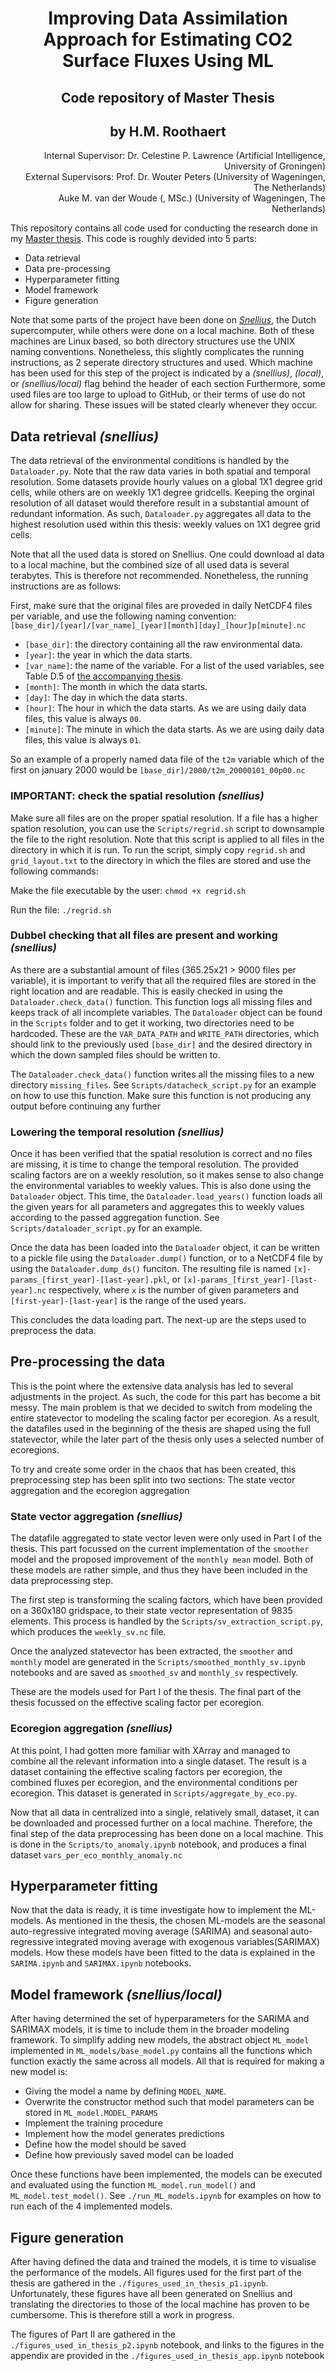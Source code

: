 # <center> Improving Data Assimilation Approach for Estimating CO2 Surface Fluxes Using ML </center>
## <center> Code repository of Master Thesis </center>
## <center> by H.M. Roothaert </center>

<div style="text-align: right"> Internal Supervisor: Dr. Celestine P. Lawrence (Artificial Intelligence, University of Groningen) <br>
External Supervisors: Prof. Dr. Wouter Peters (University of Wageningen, The Netherlands) <br>
Auke M. van der Woude (, MSc.) (University of Wageningen, The Netherlands) </div>

This repository contains all code used for conducting the research done in my [Master thesis](https://fse.studenttheses.ub.rug.nl/id/eprint/28972). This code is roughly devided into 5 parts:
- Data retrieval
- Data pre-processing
- Hyperparameter fitting
- Model framework
- Figure generation

Note that some parts of the project have been done on [<i>Snellius</i>](https://www.surf.nl/en/dutch-national-supercomputer-snellius), the Dutch supercomputer, while others were done on a local machine. 
Both of these machines are Linux based, so both directory structures use the UNIX naming conventions. Nonetheless, this slightly complicates the running instructions, as 2 seperate directory structures and used. 
Which machine has been used for this step of the project is indicated by a _(snellius)_,  _(local)_, or _(snellius/local)_ flag behind the header of each section 
Furthermore, some used files are too large to upload to GitHub, or their terms of use do not allow for sharing. 
These issues will be stated clearly whenever they occur.

## Data retrieval _(snellius)_

The data retrieval of the environmental conditions is handled by the `Dataloader.py`. Note that the raw data varies in both spatial and temporal resolution. Some datasets provide hourly values on a global 1X1 degree grid cells, while others are on weekly 1X1 degree gridcells. Keeping the orginal resolution of all dataset would therefore result in a substantial amount of redundant information. As such, `Dataloader.py` aggregates all data to the highest resolution used within this thesis: weekly values on 1X1 degree grid cells. 

Note that all the used data is stored on Snellius. 
One could download al data to a local machine, but the combined size of all used data is several terabytes. This is therefore not recommended. Nonetheless, the running instructions are as follows:

First, make sure that the original files are proveded in daily NetCDF4 files per variable, and use the following naming convention:
`[base_dir]/[year]/[var_name]_[year][month][day]_[hour]p[minute].nc`

- `[base_dir]`: the directory containing all the raw environmental data. 
- `[year]`: the year in which the data starts. 
- `[var_name]`: the name of the variable. For a list of the used variables, see Table D.5 of [the accompanying thesis](https://fse.studenttheses.ub.rug.nl/id/eprint/28972).
- `[month]`: The month in which the data starts.
- `[day]`: The day in which the data starts.
- `[hour]`: The hour in which the data starts. As we are using daily data files, this value is always `00`.
- `[minute]`: The minute in which the data starts. As we are using daily data files, this value is always `01`.

So an example of a properly named data file of the `t2m` variable which of the first on january 2000 would be `[base_dir]/2000/t2m_20000101_00p00.nc`

### IMPORTANT: check the spatial resolution _(snellius)_
Make sure all files are on the proper spatial resolution. If a file has a higher spation resolution, you can use the `Scripts/regrid.sh` script to downsample the file to the right resolution. Note that this script is applied to all files in the directory in which it is run. 
To run the script, simply copy `regrid.sh` and `grid_layout.txt` to the directory in which the files are stored and use the following commands:

Make the file executable by the user:
`chmod +x regrid.sh`

Run the file:
`./regrid.sh`

### Dubbel checking that all files are present and working _(snellius)_

As there are a substantial amount of files (365.25x21 > 9000 files per variable), it is important to verify that all the required files are stored in the right location and are readable. 
This is easily checked in using the `Dataloader.check_data()` function. This function logs all missing files and keeps track of all incomplete variables. 
The `Dataloader` object can be found in the `Scripts` folder and to get it working, two directories need to be hardcoded. 
These are the `VAR_DATA_PATH` and `WRITE_PATH` directories, which should link to the previously used `[base_dir]` and the desired directory in which the down sampled files should be written to.

The `Dataloader.check_data()` function writes all the missing files to a new directory `missing_files`. 
See `Scripts/datacheck_script.py` for an example on how to use this function. 
Make sure this function is not producing any output before continuing any further

### Lowering the temporal resolution _(snellius)_

Once it has been verified that the spatial resolution is correct and no files are missing, it is time to change the temporal resolution. 
The provided scaling factors are on a weekly resolution, so it makes sense to also change the environmental variables to weekly values. 
This is also done using the `Dataloader` object. This time, the `Dataloader.load_years()` function loads all the given years for all parameters and aggregates this to weekly values according to the passed aggregation function. 
See `Scripts/dataloader_script.py` for an example.

Once the data has been loaded into the `Dataloader` object, it can be written to a pickle file using the `Dataloader.dump()` function, or to a NetCDF4 file by using the `Dataloader.dump_ds()` funciton.
The resulting file is named `[x]-params_[first_year]-[last-year].pkl`, or `[x]-params_[first_year]-[last-year].nc` respectively, where `x` is the number of given parameters and `[first-year]-[last-year]` is the range of the used years.

This concludes the data loading part. The next-up are the steps used to preprocess the data.

## Pre-processing the data
This is the point where the extensive data analysis has led to several adjustments in the project. As such, the code for this part has become a bit messy. 
The main problem is that we decided to switch from modeling the entire statevector to modeling the scaling factor per ecoregion.
As a result, the datafiles used in the beginning of the thesis are shaped using the full statevector, while the later part of the thesis only uses a selected number of ecoregions.

To try and create some order in the chaos that has been created, this preprocessing step has been split into two sections: The state vector aggregation and the ecoregion aggregation

### State vector aggregation _(snellius)_
The datafile aggregated to state vector leven were only used in Part I of the thesis. 
This part focussed on the current implementation of the `smoother` model and the proposed improvement of the `monthly mean` model.
Both of these models are rather simple, and thus they have been included in the data preprocessing step. 

The first step is transforming the scaling factors, which have been provided on a 360x180 gridspace, to their state vector representation of 9835 elements. 
This process is handled by the `Scripts/sv_extraction_script.py`, which produces the `weekly_sv.nc` file. 

Once the analyzed statevector has been extracted, the `smoother` and `monthly` model are generated in the `Scripts/smoothed_monthly_sv.ipynb` notebooks and are saved as `smoothed_sv` and `monthly_sv` respectively.

These are the models used for Part I of the thesis.
The final part of the thesis focussed on the effective scaling factor per ecoregion.

### Ecoregion aggregation _(snellius)_
At this point, I had gotten more familiar with XArray and managed to combine all the relevant information into a single dataset. 
The result is a dataset containing the effective scaling factors per ecoregion, the combined fluxes per ecoregion, and the environmental conditions per ecoregion. 
This dataset is generated in `Scripts/aggregate_by_eco.py`. 


Now that all data in centralized into a single, relatively small, dataset, it can be downloaded and processed further on a local machine.
Therefore, the final step of the data preprocessing has been done on a local machine. 
This is done in the `Scripts/to_anomaly.ipynb` notebook, and produces a final dataset `vars_per_eco_monthly_anomaly.nc`

## Hyperparameter fitting
Now that the data is ready, it is time investigate how to implement the ML-models. 
As mentioned in the thesis, the chosen ML-models are the seasonal auto-regressive integrated moving average (SARIMA) and seasonal auto-regressive integrated moving average with exogenous variables(SARIMAX) models. 
How these models have been fitted to the data is explained in the `SARIMA.ipynb` and `SARIMAX.ipynb` notebooks.

## Model framework _(snellius/local)_

After having determined the set of hyperparameters for the SARIMA and SARIMAX models, it is time to include them in the broader modeling framework. 
To simplify adding new models, the abstract object `ML_model` implemented in `ML_models/base_model.py` contains all the functions which function exactly the same across all models.
All that is required for making a new model is:
- Giving the model a name by defining `MODEL_NAME`.
- Overwrite the constructor method such that model parameters can be stored in `ML_model.MODEL_PARAMS`
- Implement the training procedure
- Implement how the model generates predictions
- Define how the model should be saved
- Define how previously saved model can be loaded

Once these functions have been implemented, the models can be executed and evaluated using the function `ML_model.run_model()` and `ML_model.test_model()`. 
See `./run_ML_models.ipynb` for examples on how to run each of the 4 implemented models.

## Figure generation
After having defined the data and trained the models, it is time to visualise the performance of the models.
All figures used for the first part of the thesis are gathered in the `./figures_used_in_thesis_p1.ipynb`. 
Unfortunately, these figures have all been generated on Snellius and translating the directories to those of the local machine has proven to be cumbersome. This is therefore still a work in progress.

The figures of Part II are gathered in the `./figures_used_in_thesis_p2.ipynb` notebook, and links to the figures in the appendix are provided in the `./figures_used_in_thesis_app.ipynb` notebook


